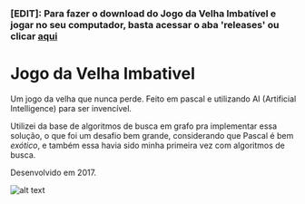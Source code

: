 ### [EDIT]: Para fazer o download do Jogo da Velha Imbatível e jogar no seu computador, basta acessar o aba 'releases' ou clicar [aqui](https://github.com/inacioMattos/Jogo-da-Velha-Imbat-vel/releases)

# Jogo da Velha Imbativel
Um jogo da velha que nunca perde. Feito em pascal e utilizando AI (Artificial Intelligence) para ser invencível. 

Utilizei da base de algoritmos de busca em grafo pra implementar essa solução, o que foi um desafio bem grande, considerando que Pascal é bem *exótico*, e também essa havia sido minha primeira vez com algoritmos de busca.

Desenvolvido em 2017.

![alt text](http://i.imgur.com/AJFJNiA.png)

